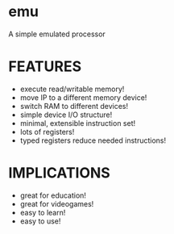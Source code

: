 emu
===========================
A simple emulated processor

FEATURES
========
 - execute read/writable memory!
 - move IP to a different memory device!
 - switch RAM to different devices!
 - simple device I/O structure!
 - minimal, extensible instruction set!
 - lots of registers!
 - typed registers reduce needed instructions!

IMPLICATIONS
============
 - great for education!
 - great for videogames!
 - easy to learn!
 - easy to use!
 

 
